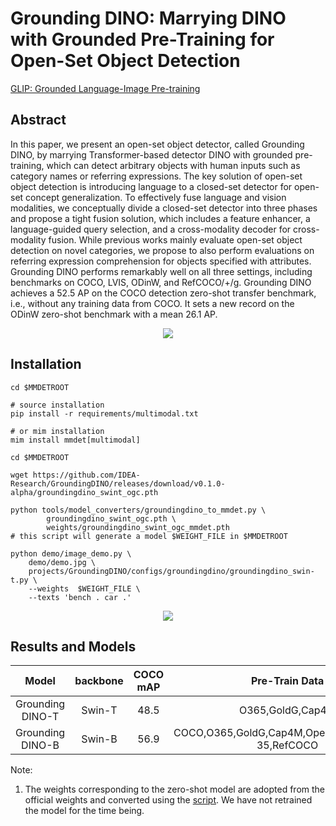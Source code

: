 # Grounding DINO: Marrying DINO with Grounded Pre-Training for Open-Set Object Detection

[GLIP: Grounded Language-Image Pre-training](https://arxiv.org/abs/2112.03857)

<!-- [ALGORITHM] -->

## Abstract

In this paper, we present an open-set object detector, called Grounding DINO, by marrying Transformer-based detector DINO with grounded pre-training, which can detect arbitrary objects with human inputs such as category names or referring expressions. The key solution of open-set object detection is introducing language to a closed-set detector for open-set concept generalization. To effectively fuse language and vision modalities, we conceptually divide a closed-set detector into three phases and propose a tight fusion solution, which includes a feature enhancer, a language-guided query selection, and a cross-modality decoder for cross-modality fusion. While previous works mainly evaluate open-set object detection on novel categories, we propose to also perform evaluations on referring expression comprehension for objects specified with attributes. Grounding DINO performs remarkably well on all three settings, including benchmarks on COCO, LVIS, ODinW, and RefCOCO/+/g. Grounding DINO achieves a 52.5 AP on the COCO detection zero-shot transfer benchmark, i.e., without any training data from COCO. It sets a new record on the ODinW zero-shot benchmark with a mean 26.1 AP.

<div align=center>
<img src="https://github.com/open-mmlab/mmdetection/assets/42299757/0ed51aeb-3d53-42d8-8563-f6d21364ac95"/>
</div>

## Installation

```shell
cd $MMDETROOT

# source installation
pip install -r requirements/multimodal.txt

# or mim installation
mim install mmdet[multimodal]
```

```
cd $MMDETROOT

wget https://github.com/IDEA-Research/GroundingDINO/releases/download/v0.1.0-alpha/groundingdino_swint_ogc.pth

python tools/model_converters/groundingdino_to_mmdet.py \
		groundingdino_swint_ogc.pth \
		weights/groundingdino_swint_ogc_mmdet.pth
# this script will generate a model $WEIGHT_FILE in $MMDETROOT

python demo/image_demo.py \
	demo/demo.jpg \
	projects/GroundingDINO/configs/groundingdino/groundingdino_swin-t.py \
	--weights  $WEIGHT_FILE \
	--texts 'bench . car .'
```

<div align=center>
<img src="https://github.com/open-mmlab/mmdetection/assets/42299757/3a3bd6f1-e2ed-43d4-aa22-0bb07ee6f20b"/>
</div>

## Results and Models

|      Model       | backbone | COCO mAP |                  Pre-Train Data                  |              Config               |                                                        Download                                                         |
| :--------------: | :------: | :------: | :----------------------------------------------: | :-------------------------------: | :---------------------------------------------------------------------------------------------------------------------: |
| Grounding DINO-T |  Swin-T  |   48.5   |                 O365,GoldG,Cap4M                 | [config](groundingdino_swin-t.py) |   [model](https://github.com/IDEA-Research/GroundingDINO/releases/download/v0.1.0-alpha/groundingdino_swint_ogc.pth)    |
| Grounding DINO-B |  Swin-B  |   56.9   | COCO,O365,GoldG,Cap4M,OpenImage,ODinW-35,RefCOCO | [config](groundingdino_swin-b.py) | [model](https://github.com/IDEA-Research/GroundingDINO/releases/download/v0.1.0-alpha2/groundingdino_swinb_cogcoor.pth) |

Note:

1. The weights corresponding to the zero-shot model are adopted from the official weights and converted using the [script](../../tools/model_converters/groundingdino_to_mmdet.py). We have not retrained the model for the time being.
